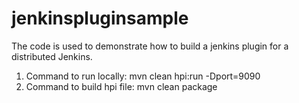

jenkinspluginsample
===================

The code is used to demonstrate how to build a jenkins plugin for a distributed Jenkins.
1) Command to run locally:
mvn clean hpi:run -Dport=9090
2) Command to build hpi file:
mvn clean package

